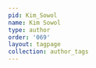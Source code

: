 ```yaml
---
pid: Kim_Sowol
name: Kim Sowol
type: author
order: '069'
layout: tagpage
collection: author_tags
---
```

